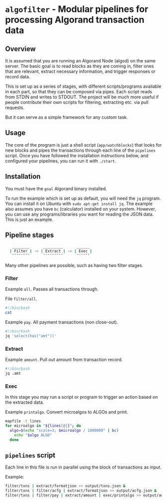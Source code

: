 # `algofilter` - Modular pipelines for processing Algorand transaction data

## Overview

It is assumed that you are running an Algorand Node (algod) on the same server.
The basic goal is to read blocks as they are coming in, filter ones that are relevant, extract necessary information, and trigger responses or
record data.

This is set up as a series of stages, with different scripts/programs available in each part, so that they can be composed via pipes.
Each script reads from STDIN and writes to STDOUT.
The project will be much more useful if people contribute their own scripts for filtering, extracting etc. via pull requests.

But it can serve as a simple framework for any custom task.

## Usage

The core of the program is just a shell script (`app/watchblocks`) that looks for new blocks and pipes the transactions
through each line of the `pipelines` script.
Once you have followed the installation instructions below, and configured your pipelines, you can run it with `./start`.

## Installation

You must have the `goal` Algorand binary installed.

To run the example which is set up as default, you will need the `jq` program. 
You can install it on Ubuntu with `sudo apt-get install jq`.  The example also assumes you have `bc` (calculator) installed on your system.
However, you can use any programs/libraries you want for reading the JSON data. This is just an example.

## Pipeline stages

```sh
   ________      _________      ______
  | Filter | -> | Extract | -> | Exec |
   ¯¯¯¯¯¯¯¯      ¯¯¯¯¯¯¯¯¯      ¯¯¯¯¯¯
```

Many other pipelines are possible, such as having two filter stages.

### Filter

Example `all`. Passes all transactions through.

File `filter/all`.

```sh
#!/bin/bash
cat
```

Example `pay`. All payment transactions (non close-out).

```sh
#!/bin/bash
jq 'select(has("amt"))'
```

### Extract

Example `amount`. Pull out amount from transaction record.

```sh
#!/bin/bash
jq .amt
```

### Exec

In this stage you may run a script or program to trigger an action based on the extracted data.

Example `printalgo`. Convert microalgos to ALGOs and print.

```sh
mapfile -t lines
for microalgo in "${lines[@]}"; do
  algo=$(echo "scale=3; $microalgo / 1000000" | bc)
    echo "$algo ALGO"
  done
```

## `pipelines` script

Each line in this file is run in parallel using the block of transactions as input.

Example:

```sh
filter/txns | extract/formatjson >> output/txns.json &
filter/txns | filter/acfg | extract/formatjson >> output/acfg.json &
filter/txns | filter/pay | extract/amount | exec/printalgo >> output/amounts &
```
